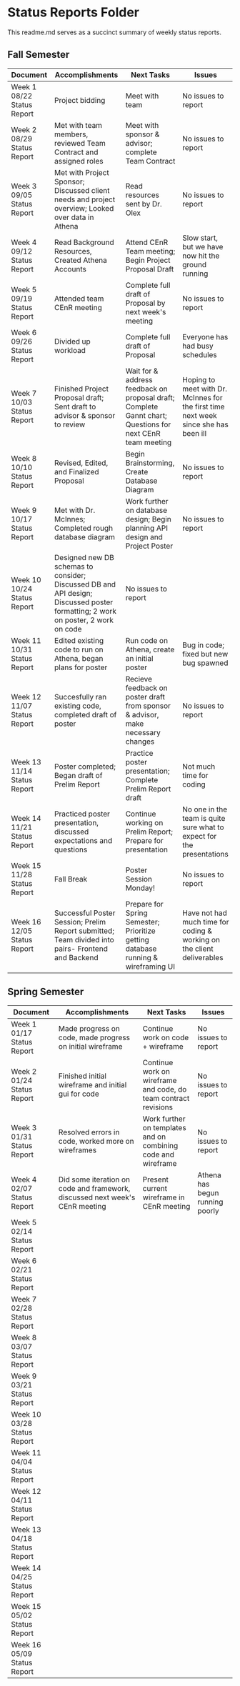 # Status Reports Folder
This readme.md serves as a succinct summary of weekly status reports.

## Fall Semester

| Document | Accomplishments | Next Tasks | Issues |
|---|---|---|---|
| Week 1 08/22 Status Report | Project bidding | Meet with team | No issues to report |
| Week 2 08/29 Status Report | Met with team members, reviewed Team Contract and assigned roles | Meet with sponsor & advisor; complete Team Contract | No issues to report |
| Week 3 09/05 Status Report | Met with Project Sponsor; Discussed client needs and project overview; Looked over data in Athena | Read resources sent by Dr. Olex | No issues to report |
| Week 4 09/12 Status Report | Read Background Resources, Created Athena Accounts | Attend CEnR Team meeting; Begin Project Proposal Draft | Slow start, but we have now hit the ground running |
| Week 5 09/19 Status Report | Attended team CEnR meeting | Complete full draft of Proposal by next week's meeting | No issues to report |
| Week 6 09/26 Status Report | Divided up workload | Complete full draft of Proposal | Everyone has had busy schedules |
| Week 7 10/03 Status Report | Finished Project Proposal draft; Sent draft to advisor & sponsor to review | Wait for & address feedback on proposal draft; Complete Gannt chart; Questions for next CEnR team meeting | Hoping to meet with Dr. McInnes for the first time next week since she has been ill |
| Week 8 10/10 Status Report | Revised, Edited, and Finalized Proposal | Begin Brainstorming, Create Database Diagram | No issues to report |
| Week 9 10/17 Status Report | Met with Dr. McInnes; Completed rough database diagram | Work further on database design; Begin planning API design and Project Poster | No issues to report |
| Week 10 10/24 Status Report | Designed new DB schemas to consider; Discussed DB and API design; Discussed poster formatting; 2 work on poster, 2 work on code | No issues to report |
| Week 11 10/31 Status Report | Edited existing code to run on Athena, began plans for poster | Run code on Athena, create an initial poster | Bug in code; fixed but new bug spawned |
| Week 12 11/07 Status Report | Succesfully ran existing code, completed draft of poster | Recieve feedback on poster draft from sponsor & advisor, make necessary changes | No issues to report |
| Week 13 11/14 Status Report | Poster completed; Began draft of Prelim Report | Practice poster presentation; Complete Prelim Report draft | Not much time for coding |
| Week 14 11/21 Status Report | Practiced poster presentation, discussed expectations and questions | Continue working on Prelim Report; Prepare for presentation | No one in the team is quite sure what to expect for the presentations |
| Week 15 11/28 Status Report | Fall Break | Poster Session Monday! | No issues to report |
| Week 16 12/05 Status Report | Successful Poster Session; Prelim Report submitted; Team divided into pairs- Frontend and Backend | Prepare for Spring Semester; Prioritize getting database running & wireframing UI | Have not had much time for coding & working on the client deliverables |

## Spring Semester

| Document | Accomplishments | Next Tasks | Issues |
|---|---|---|---|
| Week 1 01/17 Status Report | Made progress on code, made progress on initial wireframe | Continue work on code + wireframe | No issues to report |
| Week 2 01/24 Status Report | Finished initial wireframe and initial gui for code | Continue work on wireframe and code, do team contract revisions | No issues to report |
| Week 3 01/31 Status Report | Resolved errors in code, worked more on wireframes | Work further on templates and on combining code and wireframe | No issues to report|
| Week 4 02/07 Status Report | Did some iteration on code and framework, discussed next week's CEnR meeting | Present current wireframe in CEnR meeting | Athena has begun running poorly |
| Week 5 02/14 Status Report | | | |
| Week 6 02/21 Status Report | | | |
| Week 7 02/28 Status Report | | | |
| Week 8 03/07 Status Report | | | |
| Week 9 03/21 Status Report | | | |
| Week 10 03/28 Status Report | | | |
| Week 11 04/04 Status Report | | | |
| Week 12 04/11 Status Report | | | |
| Week 13 04/18 Status Report | | | |
| Week 14 04/25 Status Report | | | |
| Week 15 05/02 Status Report | | | |
| Week 16 05/09 Status Report | | | |
